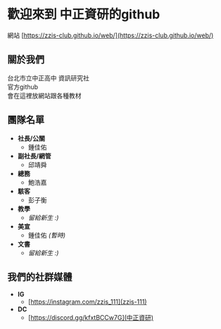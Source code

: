 # 歡迎來到 中正資研的github
網站
[https://zzis-club.github.io/web/](https://zzis-club.github.io/web/)
## 關於我們
台北市立中正高中 資訊研究社<br>
官方github<br>
會在這裡放網站跟各種教材
## 團隊名單
* **社長/公關**
  * 鍾佳佑
* **副社長/網管**
  * 邱靖舜
* **總務**
  * 鮑浩嘉
* **駭客**
  * 彭子衡
* **教學**
  * *留給新生 :)*
* **美宣**
  * 鍾佳佑 *(暫時)*
* **文書**
  * *留給新生 :)*
## 我們的社群媒體
* **IG**
  * [https://instagram.com/zzis_111](zzis-111)
* **DC**
  * [https://discord.gg/kfxtBCCw7G](中正資研)
